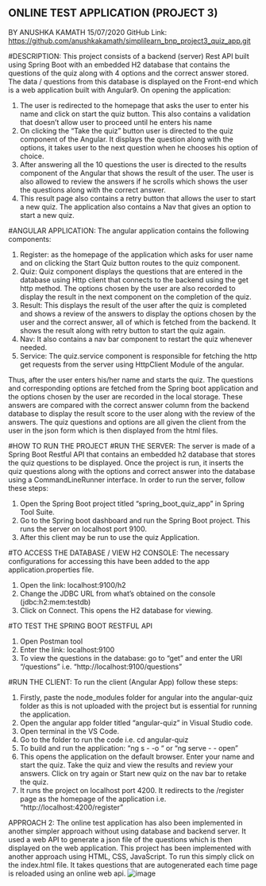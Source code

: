 ## ONLINE TEST APPLICATION (PROJECT 3)                                                                          
BY ANUSHKA KAMATH                                                                                                                    15/07/2020
GitHub Link:  https://github.com/anushkakamath/simplilearn_bnp_project3_quiz_app.git

#DESCRIPTION:
This project consists of a backend (server) Rest API built using Spring Boot with an embedded H2 database that contains the questions of the quiz along with 4 options and the correct answer stored. The data / questions from this database is displayed on the Front-end which is a web application built with Angular9. 
On opening the application:
1.	The user is redirected to the homepage that asks the user to enter his name and click on start the quiz button. This also contains a validation that doesn’t allow user to proceed until he enters his name
2.	On clicking the “Take the quiz” button user is directed to the quiz component of the Angular. It displays the question along with the options, it takes user to the next question when he chooses his option of choice.
3.	After answering all the 10 questions the user is directed to the results component of the Angular that shows the result of the user.  The user is also allowed to review the answers if he scrolls which shows the user the questions along with the correct answer.
4.	This result page also contains a retry button that allows the user to start a new quiz. The application also contains a Nav that gives an option to start a new quiz.

#ANGULAR APPLICATION:
The angular application contains the following components:
1.	Register: as the homepage of the application which asks for user name and on clicking the Start Quiz button routes to the quiz component.
2.	Quiz: Quiz component displays the questions that are entered in the database using Http client that connects to the backend using the get http method. The options chosen by the user are also recorded to display the result in the next component on the completion of the quiz.
3.	Result: This displays the result of the user after the quiz is completed and shows a review of the answers to display the options chosen by the user and the correct answer, all of which is fetched from the backend. It shows the result along with retry button to start the quiz again.
4.	Nav: It also contains a nav bar component to restart the quiz whenever needed.
5.	Service: The quiz.service component is responsible for fetching the http get requests from the server using HttpClient Module of the angular.

Thus, after the user enters his/her name and starts the quiz. The questions and corresponding options are fetched from the Spring boot application and the options chosen by the user are recorded in the local storage. These answers are compared with the correct answer column from the backend database to display the result score to the user along with the review of the answers. The quiz questions and options are all given the client from the user in the json form which is then displayed from the html files.

#HOW TO RUN THE PROJECT
#RUN THE SERVER:
The server is made of a Spring Boot Restful API that contains an embedded h2 database that stores the quiz questions to be displayed.  Once the project is run, it inserts the quiz questions along with the options and correct answer into the database using a CommandLineRunner interface.
In order to run the server, follow these steps:
1.	Open the Spring Boot project titled “spring_boot_quiz_app” in Spring Tool Suite.
2.	Go to the Spring boot dashboard and run the Spring Boot project. This runs the server on localhost port 9100.
3.	After this client may be run to use the quiz Application.

#TO ACCESS THE DATABASE / VIEW H2 CONSOLE: 
The necessary configurations for accessing this have been added to the app application.properties file.
1.	Open the link: localhost:9100/h2 
2.	Change the JDBC URL from what’s obtained on the console (jdbc:h2:mem:testdb)
3.	Click on Connect. This opens the H2 database for viewing.

#TO TEST THE SPRING BOOT RESTFUL API
1.	Open Postman tool
2.	Enter the link: localhost:9100
3.	To view the questions in the database: go to “get” and enter the URI “/questions” i.e. “http://localhost:9100/questions”

#RUN THE CLIENT:
To run the client (Angular App) follow these steps:
1.	Firstly, paste the node_modules folder for angular into the angular-quiz folder as this is not uploaded with the project but is essential for running the application.
2.	Open the angular app folder titled “angular-quiz” in Visual Studio code. 
3.	Open terminal in the VS Code.
4.	Go to the folder to run the code i.e. cd angular-quiz
5.	To build and run the application: “ng s  - -o  “ or “ng serve  - - open”
6.	This opens the application on the default browser. Enter your name and start the quiz. Take the quiz and view the results and review your answers. Click on try again or Start new quiz on the nav bar to retake the quiz.
7.	It runs the project on localhost port 4200. It redirects to the /register page as the homepage of the application i.e. “http://localhost:4200/register”


APPROACH 2:
The online test application has also been implemented in another simpler approach without using database and backend server. It used a web API to generate a json file of the questions which is then displayed on the web application. This project has been implemented with another approach using HTML, CSS, JavaScript. To run this simply click on the index.html file. It takes questions that are autogenerated each time page is reloaded using an online web api. 
![image](https://github.com/anushkakamath/simplilearn_bnp_project3_quiz_app/assets/67267760/61dc1f52-a43f-4997-9a38-f3bf3165e645)
